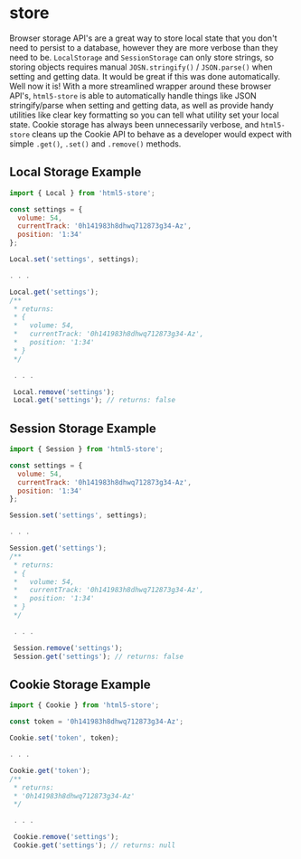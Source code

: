 # store
Browser storage API's are a great way to store local state that you don't need
to persist to a database, however they are more verbose than they need to be.
`LocalStorage` and `SessionStorage` can only store strings, so storing objects
requires manual `JOSN.stringify()` / `JSON.parse()` when setting and getting data.
It would be great if this was done automatically.
Well now it is! With a more streamlined wrapper around these browser API's, `html5-store`
is able to automatically handle things like JSON stringify/parse when setting
and getting data, as well as provide handy utilities like clear key formatting
so you can tell what utility set your local state.
Cookie storage has always been unnecessarily verbose, and `html5-store` cleans
up the Cookie API to behave as a developer would expect with simple `.get()`,
`.set()` and `.remove()` methods.

## Local Storage Example
```javascript
import { Local } from 'html5-store';

const settings = {
  volume: 54,
  currentTrack: '0h141983h8dhwq712873g34-Az',
  position: '1:34'
};

Local.set('settings', settings);

. . .

Local.get('settings');
/**
 * returns:
 * {
 *   volume: 54,
 *   currentTrack: '0h141983h8dhwq712873g34-Az',
 *   position: '1:34'
 * }
 */

 . . .

 Local.remove('settings');
 Local.get('settings'); // returns: false
```

## Session Storage Example
```javascript
import { Session } from 'html5-store';

const settings = {
  volume: 54,
  currentTrack: '0h141983h8dhwq712873g34-Az',
  position: '1:34'
};

Session.set('settings', settings);

. . .

Session.get('settings');
/**
 * returns:
 * {
 *   volume: 54,
 *   currentTrack: '0h141983h8dhwq712873g34-Az',
 *   position: '1:34'
 * }
 */

 . . .

 Session.remove('settings');
 Session.get('settings'); // returns: false
```

## Cookie Storage Example
```javascript
import { Cookie } from 'html5-store';

const token = '0h141983h8dhwq712873g34-Az';

Cookie.set('token', token);

. . .

Cookie.get('token');
/**
 * returns:
 * '0h141983h8dhwq712873g34-Az'
 */

 . . .

 Cookie.remove('settings');
 Cookie.get('settings'); // returns: null
```
